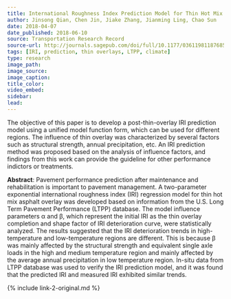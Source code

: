 ```yaml
---
title: International Roughness Index Prediction Model for Thin Hot Mix Asphalt Overlay Treatment of Flexible Pavements
author: Jinsong Qian, Chen Jin, Jiake Zhang, Jianming Ling, Chao Sun
date: 2018-04-07
date_published: 2018-06-10
source: Transportation Research Record
source-url: http://journals.sagepub.com/doi/full/10.1177/0361198118768522
tags: [IRI, prediction, thin overlays, LTPP, climate]
type: research
image_path: 
image_source:
image_caption:
title_color:
video_embed:
sidebar:
lead:
---
```

The objective of this paper is to develop a post-thin-overlay IRI prediction model using a unified model function form, which can be used for different regions. The influence of thin overlay was characterized by several factors such as structural strength, annual precipitation, etc. An IRI prediction method was proposed based on the analysis of influence factors, and findings from this work can provide the guideline for other performance indictors or treatments.
<!--more-->

**Abstract**: Pavement performance prediction after maintenance and rehabilitation is important to pavement management. A two-parameter exponential international roughness index (IRI) regression model for thin hot mix asphalt overlay was developed based on information from the U.S. Long Term Pavement Performance (LTPP) database. The model influence parameters α and β, which represent the initial IRI as the thin overlay completion and shape factor of IRI deterioration curve, were statistically analyzed. The results suggested that the IRI deterioration trends in high-temperature and low-temperature regions are different. This is because β was mainly affected by the structural strength and equivalent single axle loads in the high and medium temperature region and mainly affected by the average annual precipitation in low temperature region. In-situ data from LTPP database was used to verify the IRI prediction model, and it was found that the predicted IRI and measured IRI exhibited similar trends.

{% include link-2-original.md %}
